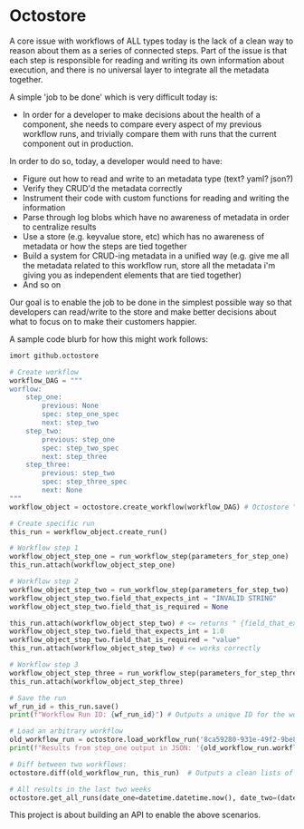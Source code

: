 # Octostore 

A core issue with workflows of ALL types today is the lack of a clean way to reason about them as a series of connected steps. Part of the issue is that each step is responsible for reading and writing its own information about execution, and there is no universal layer to integrate all the metadata together.

A simple 'job to be done' which is very difficult today is:
- In order for a developer to make decisions about the health of a component, she needs to compare every aspect of my previous workflow runs, and trivially compare them with runs that the current component out in production.

In order to do so, today, a developer would need to have:
- Figure out how to read and write to an metadata type (text? yaml? json?)
- Verify they CRUD'd the metadata correctly
- Instrument their code with custom functions for reading and writing the information
- Parse through log blobs which have no awareness of metadata in order to centralize results
- Use a store (e.g. keyvalue store, etc) which has no awareness of metadata or how the steps are tied together
- Build a system for CRUD-ing metadata in a unified way (e.g. give me all the metadata related to this workflow run, store all the metadata i'm giving you as independent elements that are tied together)
- And so on

Our goal is to enable the job to be done in the simplest possible way so that developers can read/write to the store and make better decisions about what to focus on to make their customers happier. 

A sample code blurb for how this might work follows:
```python
imort github.octostore

# Create workflow
workflow_DAG = """
worflow:
    step_one:
        previous: None
        spec: step_one_spec
        next: step_two
    step_two:
        previous: step_one
        spec: step_two_spec
        next: step_three
    step_three:
        previous: step_two
        spec: step_three_spec
        next: None
"""
workflow_object = octostore.create_workflow(workflow_DAG) # Octostore "workflow" object

# Create specific run
this_run = workflow_object.create_run()

# Workflow step 1
workflow_object_step_one = run_workflow_step(parameters_for_step_one)
this_run.attach(workflow_object_step_one)

# Workflow step 2
workflow_object_step_two = run_workflow_step(parameters_for_step_two)
workflow_object_step_two.field_that_expects_int = "INVALID STRING"
workflow_object_step_two.field_that_is_required = None

this_run.attach(workflow_object_step_two) # <= returns " {field_that_expects_int: 'expects 'int', but was provided 'string': "INVALID STRING", field_that_is_required: 'may not be null'}
workflow_object_step_two.field_that_expects_int = 1.0
workflow_object_step_two.field_that_is_required = "value"
this_run.attach(workflow_object_step_two) # <= works correctly

# Workflow step 3
workflow_object_step_three = run_workflow_step(parameters_for_step_three)
this_run.attach(workflow_object_step_three)

# Save the run
wf_run_id = this_run.save()
print(f"Workflow Run ID: {wf_run_id}") # Outputs a unique ID for the workflow run that I can use to load at any time

# Load an arbitrary workflow
old_workflow_run = octostore.load_workflow_run('8ca59280-931e-49f2-9be8-9f5612f77620') # Unique WF ID
print(f"Results from step_one output in JSON: '{old_workflow_run.workflow_step_one.output.to_json()}")

# Diff between two workflows:
octostore.diff(old_workflow_run, this_run)  # Outputs a clean lists of diffs

# All results in the last two weeks
octostore.get_all_runs(date_one=datetime.datetime.now(), date_two=(datetime.datetime.now().timedelta(days = 14)))
```

This project is about building an API to enable the above scenarios.
